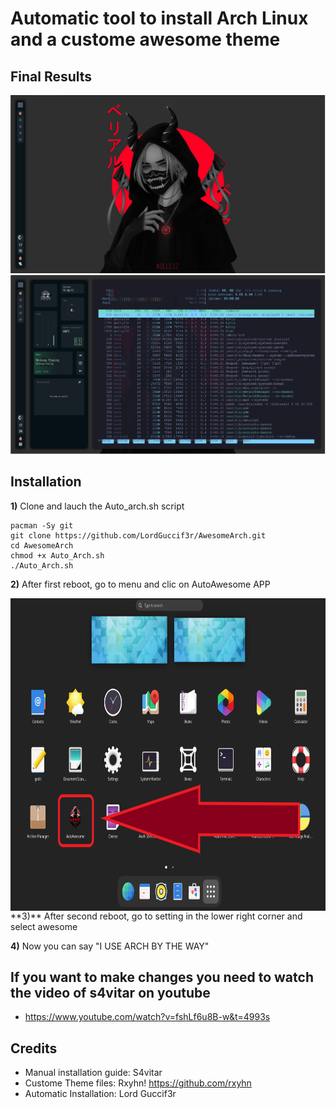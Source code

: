 # Automatic tool to install Arch Linux and a custome awesome theme
## Final Results
![AutoAwesome](https://github.com/LordGuccif3r/AwesomeArch/blob/main/AutoAwesome/Awesome2.PNG)
![AutoAwesome2](https://github.com/LordGuccif3r/AwesomeArch/blob/main/AutoAwesome/awesome.PNG)
## Installation

**1)** Clone and lauch the Auto_arch.sh script
```
pacman -Sy git
git clone https://github.com/LordGuccif3r/AwesomeArch.git
cd AwesomeArch
chmod +x Auto_Arch.sh
./Auto_Arch.sh
```
**2)** After first reboot, go to menu and clic on AutoAwesome APP

<img width="720" height="500" src="https://github.com/LordGuccif3r/AwesomeArch/blob/main/AutoAwesome/Awesome4.png" align=center>
**3)** After second reboot, go to setting in the lower right corner and select awesome

**4)** Now you can say "I USE ARCH BY THE WAY"

## If you want to make changes you need to watch the video of s4vitar on youtube 

- https://www.youtube.com/watch?v=fshLf6u8B-w&t=4993s

## Credits

- Manual installation guide: S4vitar
- Custome Theme files: Rxyhn! https://github.com/rxyhn
- Automatic Installation: Lord Guccif3r 
